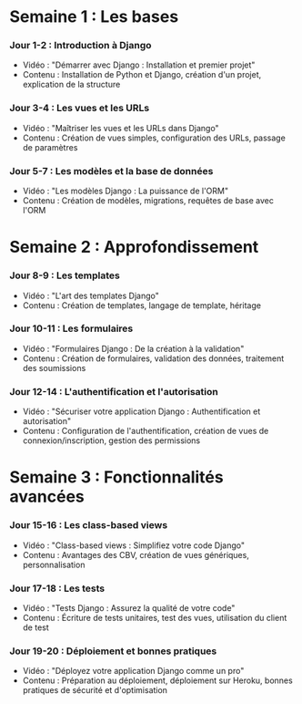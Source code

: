 # Semaine 1 : Les bases

### Jour 1-2 : Introduction à Django

- Vidéo : "Démarrer avec Django : Installation et premier projet"
- Contenu : Installation de Python et Django, création d'un projet, explication de la structure

### Jour 3-4 : Les vues et les URLs

- Vidéo : "Maîtriser les vues et les URLs dans Django"
- Contenu : Création de vues simples, configuration des URLs, passage de paramètres

### Jour 5-7 : Les modèles et la base de données

- Vidéo : "Les modèles Django : La puissance de l'ORM"
- Contenu : Création de modèles, migrations, requêtes de base avec l'ORM

# Semaine 2 : Approfondissement

### Jour 8-9 : Les templates

- Vidéo : "L'art des templates Django"
- Contenu : Création de templates, langage de template, héritage

### Jour 10-11 : Les formulaires

- Vidéo : "Formulaires Django : De la création à la validation"
- Contenu : Création de formulaires, validation des données, traitement des soumissions

### Jour 12-14 : L'authentification et l'autorisation

- Vidéo : "Sécuriser votre application Django : Authentification et autorisation"
- Contenu : Configuration de l'authentification, création de vues de connexion/inscription, gestion des permissions

# Semaine 3 : Fonctionnalités avancées

### Jour 15-16 : Les class-based views

- Vidéo : "Class-based views : Simplifiez votre code Django"
- Contenu : Avantages des CBV, création de vues génériques, personnalisation

### Jour 17-18 : Les tests

- Vidéo : "Tests Django : Assurez la qualité de votre code"
- Contenu : Écriture de tests unitaires, test des vues, utilisation du client de test

### Jour 19-20 : Déploiement et bonnes pratiques

- Vidéo : "Déployez votre application Django comme un pro"
- Contenu : Préparation au déploiement, déploiement sur Heroku, bonnes pratiques de sécurité et d'optimisation
